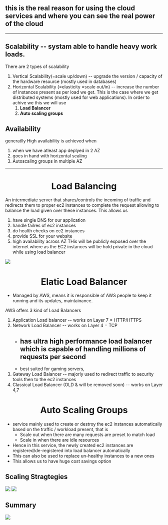 ## this is the real reason for using the cloud services and where you can see the real power of the cloud
---
## Scalability -- systam able to handle heavy work loads.

There are 2 types of scalability

1. Vertical Scalability(=scale up/down) -- upgrade the version / capacity of the hardware resource (mostly used in databases)
2. Horizontal Scalability (=elasticity =scale out/in) -- increase the number of instances present as per load we get. This is the case where we get distributed systems (mostly used for web applications). In order to achive we this we will use
   1. **Load Balancer**
   2. **Auto scaling groups**

## Availability

generatlly High availability is achieved when

1. when we have atleast app deplyed in 2 AZ
2. goes in hand with horizontal scaling
3. Autoscaling groups in multiple AZ
---

# <center> Load Balancing
An intermediate server that shares/controls the incoming of traffic and redirects them to proper ec2 instances to complete the request allowing to balance the load given over these instances. This allows us

1. have single DNS for our application
2. handle failres of ec2 instances
3. do health checks on ec2 instances
4. provide SSL for your website
5. high availability across AZ
THis will be publicly exposed over the internet where as the EC2 instances will be hold private in the cloud while using load balancer

![](2022-10-30-13-34-40.png)

# <center> Elatic Load Balancer

* Managed by AWS, means it is responsible of AWS people to keep it running and its updates, maintainance.


AWS offers 3 kind of Load Balancers
1. Application Load balancer -- works on Layer 7 = HTTP/HTTPS
2. Network Load Balancer -- works on Layer 4 = TCP 
   * ## has ultra high performance load balancer which is capable of handling millions of requests per second
   * best suited for gaming servers,  
3. Gateway Load Balancer -- majorly used to redirect traffic to security tools then to the ec2 instances
4. Classical Load Balancer (OLD & will be removed soon) -- works on Layer 4,7

# <center> Auto Scaling Groups

* service mainly used to create or destroy the ec2 instances automatically based on the traffic / workload present, that is 
   * Scale out when there are many requests are preset to match load
   * Scale in when there are idle resources
* Hence in this service, the newly created ec2 instances are registered/de-registered into load balancer automatically
* This can also be used to replace un-healthy instances to a new ones
* This allows us to have huge cost savings option

## Scaling Stragtegies

![](2022-10-30-14-14-46.png)
![](2022-10-30-14-14-57.png)

## Summary
![](2022-10-30-14-16-32.png)